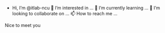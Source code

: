 - Hi, I’m @itlab-ncu
👀 I’m interested in ...
🌱 I’m currently learning ...
💞️ I’m looking to collaborate on ...
📫 How to reach me ...

Nice to meet you
